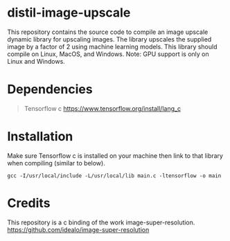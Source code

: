 # distil-image-upscale

This repository contains the source code to compile an image upscale dynamic library for upscaling images. The library upscales the supplied image by a factor of 2 using machine learning models. This library should compile on Linux, MacOS, and Windows. Note: GPU support is only on Linux and Windows.

# Dependencies

> Tensorflow c
> https://www.tensorflow.org/install/lang_c

# Installation

Make sure Tensorflow c is installed on your machine then link to that library when compiling (similar to below).

```console
gcc -I/usr/local/include -L/usr/local/lib main.c -ltensorflow -o main
```

# Credits

This repository is a c binding of the work image-super-resolution.
https://github.com/idealo/image-super-resolution
